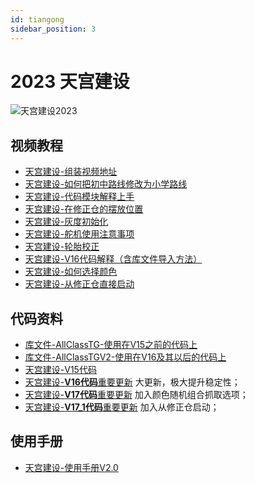 ```yaml
---
id: tiangong
sidebar_position: 3
---
```


# 2023 天宫建设
![天宫建设2023](https://dedemaker-1255717351.cos.ap-nanjing.myqcloud.com/DedeMakerFiles/%E5%A4%A9%E5%AE%AB%E5%BB%BA%E8%AE%BE%E5%B0%81%E9%9D%A2%E5%9B%BE.png)

## 视频教程
- [天宫建设-组装视频地址](https://www.bilibili.com/video/BV1to4y1F7WP/?spm_id_from=333.999.0.0&vd_source=db13df6c5b0634a345593a5afaed3798)
- [天宫建设-如何把初中路线修改为小学路线](https://dedemaker-1255717351.cos.ap-nanjing.myqcloud.com/%E8%A7%86%E9%A2%91%E6%96%87%E4%BB%B6/%E5%A4%A9%E5%AE%AB%E5%BB%BA%E8%AE%BE/%E5%A4%A9%E5%AE%AB%E5%BB%BA%E8%AE%BE%231-%E5%A6%82%E4%BD%95%E6%8A%8A%E5%88%9D%E4%B8%AD%E8%B7%AF%E7%BA%BF%E4%BF%AE%E6%94%B9%E4%B8%BA%E5%B0%8F%E5%AD%A6%E8%B7%AF%E7%BA%BF.mp4)
- [天宫建设-代码模块解释上手](https://dedemaker-1255717351.cos.ap-nanjing.myqcloud.com/%E8%A7%86%E9%A2%91%E6%96%87%E4%BB%B6/%E5%A4%A9%E5%AE%AB%E5%BB%BA%E8%AE%BE/%E5%A4%A9%E5%AE%AB%E5%BB%BA%E8%AE%BE-%E4%BB%A3%E7%A0%81%E6%A8%A1%E5%9D%97%E8%A7%A3%E9%87%8A%E4%B8%8A%E6%89%8B.mp4)
- [天宫建设-在修正仓的摆放位置](https://dedemaker-1255717351.cos.ap-nanjing.myqcloud.com/%E8%A7%86%E9%A2%91%E6%96%87%E4%BB%B6/%E5%A4%A9%E5%AE%AB%E5%BB%BA%E8%AE%BE/%E5%A4%A9%E5%AE%AB%E5%BB%BA%E8%AE%BE-%E4%BF%AE%E6%AD%A3%E4%BB%93%E7%9A%84%E6%91%86%E6%94%BE%E4%BD%8D%E7%BD%AE.mp4)
- [天宫建设-灰度初始化](https://dedemaker-1255717351.cos.ap-nanjing.myqcloud.com/%E8%A7%86%E9%A2%91%E6%96%87%E4%BB%B6/%E5%A4%A9%E5%AE%AB%E5%BB%BA%E8%AE%BE/%E5%A4%A9%E5%AE%AB%E5%BB%BA%E8%AE%BE-%E7%81%B0%E5%BA%A6%E5%88%9D%E5%A7%8B%E5%8C%96.mp4)
- [天宫建设-舵机使用注意事项](https://dedemaker-1255717351.cos.ap-nanjing.myqcloud.com/%E8%A7%86%E9%A2%91%E6%96%87%E4%BB%B6/%E5%A4%A9%E5%AE%AB%E5%BB%BA%E8%AE%BE/%E5%A4%A9%E5%AE%AB%E5%BB%BA%E8%AE%BE-%E8%88%B5%E6%9C%BA%E4%BD%BF%E7%94%A8%E6%B3%A8%E6%84%8F%E4%BA%8B%E9%A1%B9.mp4)
- [天宫建设-轮胎校正](https://dedemaker-1255717351.cos.ap-nanjing.myqcloud.com/%E8%A7%86%E9%A2%91%E6%96%87%E4%BB%B6/%E5%A4%A9%E5%AE%AB%E5%BB%BA%E8%AE%BE/%E5%A4%A9%E5%AE%AB%E5%BB%BA%E8%AE%BE-%E8%BD%AE%E8%83%8E%E6%A0%A1%E6%AD%A3.mp4)
- [天宫建设-V16代码解释（含库文件导入方法）](https://dedemaker-1255717351.cos.ap-nanjing.myqcloud.com/%E8%A7%86%E9%A2%91%E6%96%87%E4%BB%B6/%E5%A4%A9%E5%AE%AB%E5%BB%BA%E8%AE%BE/%E5%A4%A9%E5%AE%AB%E5%BB%BA%E8%AE%BEV16%E4%BB%A3%E7%A0%81%E8%A7%A3%E9%87%8A.mp4)
- [天宫建设-如何选择颜色](https://dedemaker-1255717351.cos.ap-nanjing.myqcloud.com/%E8%A7%86%E9%A2%91%E6%96%87%E4%BB%B6/%E5%A4%A9%E5%AE%AB%E5%BB%BA%E8%AE%BE/%E5%A6%82%E4%BD%95%E9%80%89%E6%8B%A9%E9%A2%9C%E8%89%B2.mp4)
- [天宫建设-从修正仓直接启动](https://dedemaker-1255717351.cos.ap-nanjing.myqcloud.com/%E8%A7%86%E9%A2%91%E6%96%87%E4%BB%B6/%E5%A4%A9%E5%AE%AB%E5%BB%BA%E8%AE%BE/%E7%9B%B4%E6%8E%A5%E4%BB%8E%E4%BF%AE%E6%AD%A3%E4%BB%93%E5%90%AF%E5%8A%A8.mp4)

## 代码资料
- [库文件-AllClassTG-使用在V15之前的代码上](https://dedemaker-1255717351.cos.ap-nanjing.myqcloud.com/%E4%BB%A3%E7%A0%81%E6%96%87%E4%BB%B6/%E5%A4%A9%E5%AE%AB%E5%BB%BA%E8%AE%BE/AllClassTG.zip)
- [库文件-AllClassTGV2-使用在V16及其以后的代码上](https://dedemaker-1255717351.cos.ap-nanjing.myqcloud.com/%E4%BB%A3%E7%A0%81%E6%96%87%E4%BB%B6/%E5%A4%A9%E5%AE%AB%E5%BB%BA%E8%AE%BE/AllClassTGV2.zip)
- [天宫建设-V15代码](https://dedemaker-1255717351.cos.ap-nanjing.myqcloud.com/%E4%BB%A3%E7%A0%81%E6%96%87%E4%BB%B6/%E5%A4%A9%E5%AE%AB%E5%BB%BA%E8%AE%BE/%E5%A4%A9%E5%AE%AB%E5%BB%BA%E8%AE%BEV15-%E4%BF%AE%E6%AD%A3%E5%A4%B9%E5%8F%96%E8%A7%92%E5%BA%A6-%E6%8A%AC%E8%B5%B7%E4%B8%8D%E8%A6%81%E5%A4%AA%E7%94%A9.mix)
- [天宫建设-**V16代码**重要更新](https://dedemaker-1255717351.cos.ap-nanjing.myqcloud.com/%E4%BB%A3%E7%A0%81%E6%96%87%E4%BB%B6/%E5%A4%A9%E5%AE%AB%E5%BB%BA%E8%AE%BE/%E5%A4%A9%E5%AE%AB%E5%BB%BA%E8%AE%BEV16%283%29.mix)
大更新，极大提升稳定性；
- [天宫建设-**V17代码**重要更新](https://dedemaker-1255717351.cos.ap-nanjing.myqcloud.com/%E4%BB%A3%E7%A0%81%E6%96%87%E4%BB%B6/%E5%A4%A9%E5%AE%AB%E5%BB%BA%E8%AE%BE/%E5%A4%A9%E5%AE%AB%E5%BB%BA%E8%AE%BEV17-%E5%85%BC%E5%AE%B9%E9%9A%8F%E6%9C%BA%E8%B7%AF%E7%BA%BF-%E9%9A%8F%E6%9C%BA%E7%89%A9%E5%9D%97.mix)
加入颜色随机组合抓取选项；
- [天宫建设-**V17_1代码**重要更新](https://dedemaker-1255717351.cos.ap-nanjing.myqcloud.com/%E4%BB%A3%E7%A0%81%E6%96%87%E4%BB%B6/%E5%A4%A9%E5%AE%AB%E5%BB%BA%E8%AE%BE/%E5%A4%A9%E5%AE%AB%E5%BB%BA%E8%AE%BEV17_1-%E5%8A%A0%E5%85%A5%E6%96%B0%E8%B5%B7%E7%82%B9-%E5%85%BC%E5%AE%B9%E9%9A%8F%E6%9C%BA%E8%B7%AF%E7%BA%BF-%E9%9A%8F%E6%9C%BA%E7%89%A9%E5%9D%97.mix)
加入从修正仓启动；

## 使用手册
- [天宫建设-使用手册V2.0](https://dedemaker-1255717351.cos.ap-nanjing.myqcloud.com/%E4%BD%BF%E7%94%A8%E6%89%8B%E5%86%8C/2023%E5%A4%A9%E5%AE%AB%E5%BB%BA%E8%AE%BE%E4%BD%BF%E7%94%A8%E6%8C%87%E5%8D%97-V2.0.pdf)

